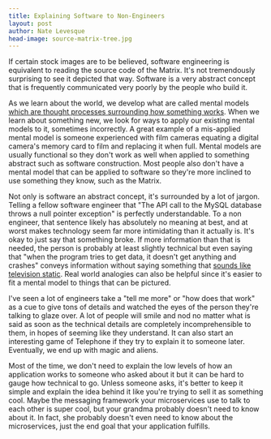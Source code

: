 ```yaml
---
title: Explaining Software to Non-Engineers
layout: post
author: Nate Levesque
head-image: source-matrix-tree.jpg
---
```


If certain stock images are to be believed, software engineering is equivalent to reading the source code of the Matrix. It's not tremendously surprising to see it depicted that way. Software is a very abstract concept that is frequently communicated very poorly by the people who build it.

As we learn about the world, we develop what are called mental models [which are thought processes surrounding how something works](http://www.ecologyandsociety.org/vol16/iss1/art46/). When we learn about something new, we look for ways to apply our existing mental models to it, sometimes incorrectly. A great example of a mis-applied mental model is someone experienced with film cameras equating a digital camera's memory card to film and replacing it when full. Mental models are usually functional so they don't work as well when applied to something abstract such as software construction. Most people also don't have a mental model that can be applied to software so they're more inclined to use something they know, such as the Matrix.

Not only is software an abstract concept, it's surrounded by a lot of jargon. Telling a fellow software engineer that "The API call to the MySQL database throws a null pointer exception" is perfectly understandable. To a non engineer, that sentence likely has absolutely no meaning at best, and at worst makes technology seem far more intimidating than it actually is. It's okay to just say that something broke. If more information than that is needed, the person is probably at least slightly technical but even saying that "when the program tries to get data, it doesn't get anything and crashes" conveys information without saying something that [sounds like television static](https://www.youtube.com/watch?v=HjDeXPXaRJo). Real world analogies can also be helpful since it's easier to fit a mental model to things that can be pictured.

I've seen a lot of engineers take a "tell me more" or "how does that work" as a cue to give tons of details and watched the eyes of the person they're talking to glaze over. A lot of people will smile and nod no matter what is said as soon as the technical details are completely incomprehensible to them, in hopes of seeming like they understand. It can also start an interesting game of Telephone if they try to explain it to someone later. Eventually, we end up with magic and aliens.

Most of the time, we don't need to explain the low levels of how an application works to someone who asked about it but it can be hard to gauge how technical to go. Unless someone asks, it's better to keep it simple and explain the idea behind it like you're trying to sell it as something cool. Maybe the messaging framework your microservices use to talk to each other is super cool, but your grandma probably doesn't need to know about it. In fact, she probably doesn't even need to know about the microservices, just the end goal that your application fulfills.
